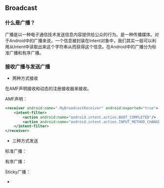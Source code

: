 ## Broadcast

### 什么是广播？

广播是以一种电子通信技术发送信息内容提供给公众的行为。是一种传播媒体。对于Android中的广播来说，一个信息被封装在Intent对象中，我们其实一般可以利用从Intent中读取出来这个字符串从而获得这个信息。在Android中的广播分为标准广播和有序广播。

### 接收广播与发送广播

* 两种方式接收

在AMF声明接收和动态的注册接收器来接收。

AMF声明：

```xml
<receiver android:name=".MyBroadcastReceiver" android:exported="true">
	<intent-filter>
		<action android:name="android.intent.action.BOOT_COMPLETED"/>
		<action android:name="android.intent.action.INPUT_METHOD_CHANGED"/>
	</intent-filter>
</receiver>
```



* 三种方式发送

标准广播：

有序广播：

Sticky广播：

* 